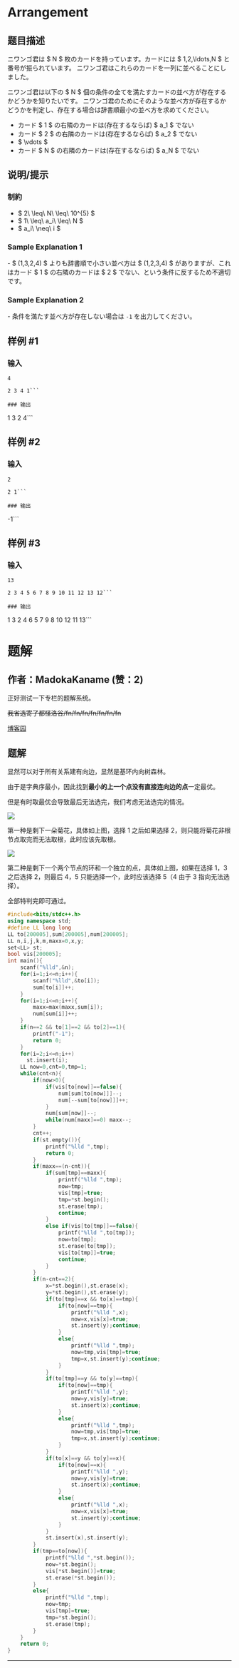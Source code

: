 # Arrangement

## 题目描述

[problemUrl]: https://atcoder.jp/contests/dwacon6th-prelims/tasks/dwacon6th_prelims_d

ニワンゴ君は $ N $ 枚のカードを持っています。カードには $ 1,2,\ldots,N $ と番号が振られています。 ニワンゴ君はこれらのカードを一列に並べることにしました。

ニワンゴ君は以下の $ N $ 個の条件の全てを満たすカードの並べ方が存在するかどうかを知りたいです。 ニワンゴ君のためにそのような並べ方が存在するかどうかを判定し、存在する場合は辞書順最小の並べ方を求めてください。

- カード $ 1 $ の右隣のカードは(存在するならば) $ a_1 $ でない
- カード $ 2 $ の右隣のカードは(存在するならば) $ a_2 $ でない
- $ \vdots $
- カード $ N $ の右隣のカードは(存在するならば) $ a_N $ でない

## 说明/提示

### 制約

- $ 2\ \leq\ N\ \leq\ 10^{5} $
- $ 1\ \leq\ a_i\ \leq\ N $
- $ a_i\ \neq\ i $

### Sample Explanation 1

\- $ (1,3,2,4) $ よりも辞書順で小さい並べ方は $ (1,2,3,4) $ がありますが、これはカード $ 1 $ の右隣のカードは $ 2 $ でない、という条件に反するため不適切です。

### Sample Explanation 2

\- 条件を満たす並べ方が存在しない場合は `-1` を出力してください。

## 样例 #1

### 输入

```
4
2 3 4 1```

### 输出

```
1 3 2 4```

## 样例 #2

### 输入

```
2
2 1```

### 输出

```
-1```

## 样例 #3

### 输入

```
13
2 3 4 5 6 7 8 9 10 11 12 13 12```

### 输出

```
1 3 2 4 6 5 7 9 8 10 12 11 13```

# 题解

## 作者：MadokaKaname (赞：2)

正好测试一下专栏的题解系统。

~~我省选寄了都怪洛谷/fn/fn/fn/fn/fn/fn/fn~~

[博客园](https://www.cnblogs.com/monster-hunter/p/18068245)

## 题解

显然可以对于所有关系建有向边，显然是基环内向树森林。

由于是字典序最小，因此找到**最小的上一个点没有直接连向边的点**一定最优。

但是有时取最优会导致最后无法选完，我们考虑无法选完的情况。

![](https://cdn.luogu.com.cn/upload/image_hosting/azzt6i0p.png)

第一种是剩下一朵菊花，具体如上图，选择 $1$ 之后如果选择 $2$，则只能将菊花非根节点取完而无法取根，此时应该先取根。

![](https://cdn.luogu.com.cn/upload/image_hosting/tlvpwjzy.png)

第二种是剩下一个两个节点的环和一个独立的点，具体如上图，如果在选择 $1$，$3$ 之后选择 $2$，则最后 $4$，$5$ 只能选择一个，此时应该选择 $5$（$4$ 由于 $3$ 指向无法选择）。

全部特判完即可通过。

```cpp
#include<bits/stdc++.h>
using namespace std;
#define LL long long
LL to[200005],sum[200005],num[200005];
LL n,i,j,k,m,maxx=0,x,y;
set<LL> st;
bool vis[200005];
int main(){
	scanf("%lld",&n);
	for(i=1;i<=n;i++){
	    scanf("%lld",&to[i]);
	    sum[to[i]]++;
	}
	for(i=1;i<=n;i++){
		maxx=max(maxx,sum[i]);
		num[sum[i]]++;
	}
	if(n==2 && to[1]==2 && to[2]==1){
		printf("-1");
		return 0;
	}
	for(i=2;i<=n;i++)
	  st.insert(i);
	LL now=0,cnt=0,tmp=1;
	while(cnt<n){
		if(now>0){
			if(vis[to[now]]==false){
				num[sum[to[now]]]--;
				num[--sum[to[now]]]++;	
			}
			num[sum[now]]--;
			while(num[maxx]==0) maxx--;
		}
		cnt++;
		if(st.empty()){
			printf("%lld ",tmp);
			return 0;
		}
		if(maxx==(n-cnt)){
			if(sum[tmp]==maxx){
				printf("%lld ",tmp);
				now=tmp;
				vis[tmp]=true;
				tmp=*st.begin();
				st.erase(tmp);
				continue;
			}
			else if(vis[to[tmp]]==false){
				printf("%lld ",to[tmp]);
				now=to[tmp];
				st.erase(to[tmp]);
				vis[to[tmp]]=true;
				continue;
			}
		}
		if(n-cnt==2){
			x=*st.begin(),st.erase(x);
			y=*st.begin(),st.erase(y);
			if(to[tmp]==x && to[x]==tmp){
				if(to[now]==tmp){
					printf("%lld ",x);
					now=x,vis[x]=true;
					st.insert(y);continue;
				}
				else{
					printf("%lld ",tmp);
					now=tmp,vis[tmp]=true;
					tmp=x,st.insert(y);continue;
				}
			}
			if(to[tmp]==y && to[y]==tmp){
				if(to[now]==tmp){
					printf("%lld ",y);
					now=y,vis[y]=true;
					st.insert(x);continue;
				}
				else{
					printf("%lld ",tmp);
					now=tmp,vis[tmp]=true;
					tmp=x,st.insert(y);continue;
				}
			}
			if(to[x]==y && to[y]==x){
				if(to[now]==x){
					printf("%lld ",y);
					now=y,vis[y]=true;
					st.insert(x);continue;
				}
				else{
					printf("%lld ",x);
					now=x,vis[x]=true;
					st.insert(y);continue;
				}
			}
			st.insert(x),st.insert(y);
		}
		if(tmp==to[now]){
			printf("%lld ",*st.begin());
			now=*st.begin();
			vis[*st.begin()]=true;
			st.erase(*st.begin());
		}
		else{
			printf("%lld ",tmp);
			now=tmp;
			vis[tmp]=true;
			tmp=*st.begin();
			st.erase(tmp);
		}
	}
	return 0;
}
```

---

